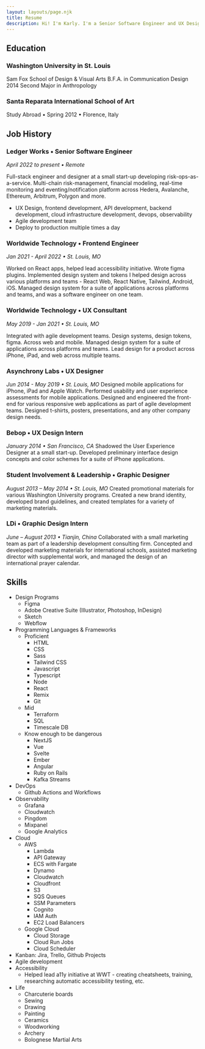 ```yaml
---
layout: layouts/page.njk
title: Resume
description: Hi! I'm Karly. I'm a Senior Software Engineer and UX Designer at Ledger Works in St. Louis. Here's my resume and work experience.
---
```


## Education

### Washington University in St. Louis

Sam Fox School of Design & Visual Arts
B.F.A. in Communication Design 2014
Second Major in Anthropology

### Santa Reparata International School of Art

Study Abroad • Spring 2012 • Florence, Italy

## Job History

### Ledger Works • Senior Software Engineer

_April 2022 to present • Remote_

Full-stack engineer and designer at a small start-up developing risk-ops-as-a-service. Multi-chain risk-management, financial modeling, real-time monitoring and eventing/notification platform across Hedera, Avalanche, Ethereum, Arbitrum, Polygon and more.

- UX Design, frontend development, API development, backend development, cloud infrastructure development, devops, observability
- Agile development team
- Deploy to production multiple times a day

### Worldwide Technology • Frontend Engineer

_Jan 2021 - April 2022 • St. Louis, MO_

Worked on React apps, helped lead accessibility initiative. Wrote figma plugins. Implemented design system and tokens I helped design across various platforms and teams - React Web, React Native, Tailwind, Android, iOS. Managed design system for a suite of applications across platforms and teams, and was a software engineer on one team.

### Worldwide Technology • UX Consultant

_May 2019 - Jan 2021 • St. Louis, MO_

Integrated with agile development teams. Design systems, design tokens, figma. Across web and mobile. Managed design system for a suite of applications across platforms and teams. Lead design for a product across iPhone, iPad, and web across multiple teams.

### Asynchrony Labs • UX Designer

_Jun 2014 - May 2019 • St. Louis, MO_
Designed mobile applications for iPhone, iPad and Apple Watch. Performed usability and user experience assessments for mobile applications. Designed and engineered the front-end for various responsive web applications as part of agile development teams. Designed t-shirts, posters, presentations, and any other company design needs.

### Bebop • UX Design Intern

_January 2014 • San Francisco, CA_
Shadowed the User Experience Designer at a small start-up. Developed preliminary interface design concepts and color schemes for a suite of iPhone applications.

### Student Involvement & Leadership • Graphic Designer

_August 2013 – May 2014 • St. Louis, MO_
Created promotional materials for various Washington University programs. Created a new brand identity, developed brand guidelines, and created templates for a variety of marketing materials.

### LDi • Graphic Design Intern

_June – August 2013 • Tianjin, China_
Collaborated with a small marketing team as part of a leadership development consulting firm. Concepted and developed marketing materials for international schools, assisted marketing director with supplemental work, and managed the design of an international prayer calendar.

## Skills

- Design Programs
  - Figma
  - Adobe Creative Suite (Illustrator, Photoshop, InDesign)
  - Sketch
  - Webflow
- Programming Languages & Frameworks
  - Proficient
    - HTML
    - CSS
    - Sass
    - Tailwind CSS
    - Javascript
    - Typescript
    - Node
    - React
    - Remix
    - Git
  - Mid
    - Terraform
    - SQL
    - Timescale DB
  - Know enough to be dangerous
    - NextJS
    - Vue
    - Svelte
    - Ember
    - Angular
    - Ruby on Rails
    - Kafka Streams
- DevOps
  - Github Actions and Workflows
- Observability
  - Grafana
  - Cloudwatch
  - Pingdom
  - Mixpanel
  - Google Analytics
- Cloud
  - AWS
    - Lambda
    - API Gateway
    - ECS with Fargate
    - Dynamo
    - Cloudwatch
    - Cloudfront
    - S3
    - SQS Queues
    - SSM Parameters
    - Cognito
    - IAM Auth
    - EC2 Load Balancers
  - Google Cloud
    - Cloud Storage
    - Cloud Run Jobs
    - Cloud Scheduler
- Kanban: Jira, Trello, Github Projects
- Agile development
- Accessibility
  - Helped lead a11y initiative at WWT - creating cheatsheets, training, researching automatic accessibility testing, etc.
- Life
  - Charcuterie boards
  - Sewing
  - Drawing
  - Painting
  - Ceramics
  - Woodworking
  - Archery
  - Bolognese Martial Arts
